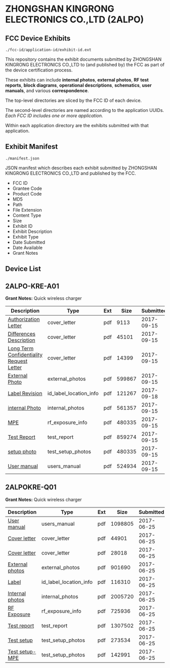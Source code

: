 # ZHONGSHAN KINGRONG ELECTRONICS CO.,LTD (2ALPO)
## FCC Device Exhibits

```
./fcc-id/application-id/exhibit-id.ext
```

This repository contains the exhibit documents submitted by ZHONGSHAN KINGRONG ELECTRONICS CO.,LTD to (and published by) the FCC as part of the device certification process.

These exhibits can include **internal photos**, **external photos**, **RF test reports**, **block diagrams**, **operational descriptions**, **schematics**, **user manuals**, and various **correspondence**.

The top-level directories are sliced by the FCC ID of each device.

The second-level directories are named according to the application UUIDs. *Each FCC ID includes one or more application.*

Within each application directory are the exhibits submitted with that application. 

## Exhibit Manifest

```
./manifest.json
```

JSON manifest which describes each exhibit submitted by ZHONGSHAN KINGRONG ELECTRONICS CO.,LTD and published by the FCC.

- FCC ID
- Grantee Code
- Product Code
- MD5
- Path
- File Extension
- Content Type
- Size
- Exhibit ID
- Exhibit Description
- Exhibit Type
- Date Submitted
- Date Available
- Grant Notes

## Device List
## 2ALPO-KRE-A01
**Grant Notes:** Quick wireless charger

| Description | Type | Ext | Size | Submitted | Available |
| ----------- | ---- | --- | ---- | --------- | --------- |
| [Authorization Letter](2ALPO-KRE-A01/390765bd2528cd139bc87fc152f46a56/3564103.pdf) | cover_letter | pdf | 9113 | 2017-09-15 | 2017-09-15 |
| [Differences Description](2ALPO-KRE-A01/390765bd2528cd139bc87fc152f46a56/3564107.pdf) | cover_letter | pdf | 45101 | 2017-09-15 | 2017-09-15 |
| [Long Term Confidentiality Request Letter](2ALPO-KRE-A01/390765bd2528cd139bc87fc152f46a56/3564114.pdf) | cover_letter | pdf | 14399 | 2017-09-15 | 2017-09-15 |
| [External Photo](2ALPO-KRE-A01/390765bd2528cd139bc87fc152f46a56/3564109.pdf) | external_photos | pdf | 599867 | 2017-09-15 | 2017-09-15 |
| [Label Revision](2ALPO-KRE-A01/390765bd2528cd139bc87fc152f46a56/3566376.pdf) | id_label_location_info | pdf | 121267 | 2017-09-18 | 2017-09-15 |
| [internal Photo](2ALPO-KRE-A01/390765bd2528cd139bc87fc152f46a56/3564111.pdf) | internal_photos | pdf | 561357 | 2017-09-15 | 2017-09-15 |
| [MPE](2ALPO-KRE-A01/390765bd2528cd139bc87fc152f46a56/3564112.pdf) | rf_exposure_info | pdf | 480335 | 2017-09-15 | 2017-09-15 |
| [Test Report](2ALPO-KRE-A01/390765bd2528cd139bc87fc152f46a56/3564110.pdf) | test_report | pdf | 859274 | 2017-09-15 | 2017-09-15 |
| [setup photo](2ALPO-KRE-A01/390765bd2528cd139bc87fc152f46a56/3564112.pdf) | test_setup_photos | pdf | 480335 | 2017-09-15 | 2017-09-15 |
| [User manual](2ALPO-KRE-A01/390765bd2528cd139bc87fc152f46a56/3564117.pdf) | users_manual | pdf | 524934 | 2017-09-15 | 2017-09-15 |
## 2ALPOKRE-Q01
**Grant Notes:** Quick wireless charger

| Description | Type | Ext | Size | Submitted | Available |
| ----------- | ---- | --- | ---- | --------- | --------- |
| [User manual](2ALPOKRE-Q01/e8043cf55d7801118e2e878ffcf9cd1c/3438617.pdf) | users_manual | pdf | 1098805 | 2017-06-25 | 2017-06-25 |
| [Cover letter](2ALPOKRE-Q01/e8043cf55d7801118e2e878ffcf9cd1c/3438606.pdf) | cover_letter | pdf | 44901 | 2017-06-25 | 2017-06-25 |
| [Cover letter](2ALPOKRE-Q01/e8043cf55d7801118e2e878ffcf9cd1c/3438607.pdf) | cover_letter | pdf | 28018 | 2017-06-25 | 2017-06-25 |
| [External photos](2ALPOKRE-Q01/e8043cf55d7801118e2e878ffcf9cd1c/3438608.pdf) | external_photos | pdf | 901690 | 2017-06-25 | 2017-06-25 |
| [Label](2ALPOKRE-Q01/e8043cf55d7801118e2e878ffcf9cd1c/3438609.pdf) | id_label_location_info | pdf | 116310 | 2017-06-25 | 2017-06-25 |
| [Internal photos](2ALPOKRE-Q01/e8043cf55d7801118e2e878ffcf9cd1c/3438610.pdf) | internal_photos | pdf | 2005720 | 2017-06-25 | 2017-06-25 |
| [RF Exposure](2ALPOKRE-Q01/e8043cf55d7801118e2e878ffcf9cd1c/3438612.pdf) | rf_exposure_info | pdf | 725936 | 2017-06-25 | 2017-06-25 |
| [Test report](2ALPOKRE-Q01/e8043cf55d7801118e2e878ffcf9cd1c/3438614.pdf) | test_report | pdf | 1307502 | 2017-06-25 | 2017-06-25 |
| [Test setup](2ALPOKRE-Q01/e8043cf55d7801118e2e878ffcf9cd1c/3438615.pdf) | test_setup_photos | pdf | 273534 | 2017-06-25 | 2017-06-25 |
| [Test setup-MPE](2ALPOKRE-Q01/e8043cf55d7801118e2e878ffcf9cd1c/3438616.pdf) | test_setup_photos | pdf | 142991 | 2017-06-25 | 2017-06-25 |
